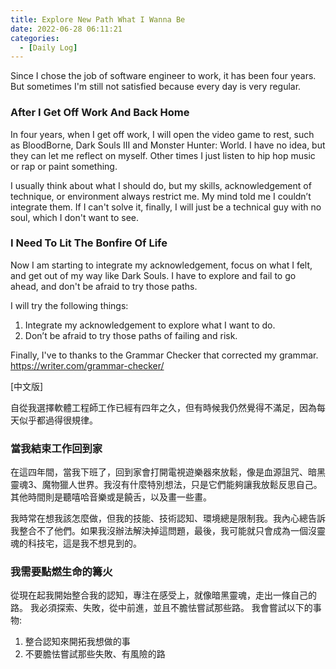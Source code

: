 ```yaml
---
title: Explore New Path What I Wanna Be
date: 2022-06-28 06:11:21
categories:
  - [Daily Log]
---
```


Since I chose the job of software engineer to work, it has been four years. But sometimes I'm still not satisfied because every day is very regular.

### After I Get Off Work And Back Home

In four years, when I get off work, I will open the video game to rest, such as BloodBorne, Dark Souls III and Monster Hunter: World. I have no idea, but they can let me reflect on myself. Other times I just listen to hip hop music or rap or paint something.

I usually think about what I should do, but my skills, acknowledgement of technique, or environment always restrict me. My mind told me I couldn’t integrate them. If I can't solve it, finally, I will just be a technical guy with no soul, which I don't want to see.

### I Need To Lit The Bonfire Of Life

Now I am starting to integrate my acknowledgement, focus on what I felt, and get out of my way like Dark Souls. I have to explore and fail to go ahead, and don't be afraid to try those paths.

I will try the following things:
1. Integrate my acknowledgement to explore what I want to do.
2. Don’t be afraid to try those paths of failing and risk.


Finally, I've to thanks to the Grammar Checker that corrected my grammar. 
https://writer.com/grammar-checker/

[中文版]

自從我選擇軟體工程師工作已經有四年之久，但有時候我仍然覺得不滿足，因為每天似乎都過得很規律。

### 當我結束工作回到家
在這四年間，當我下班了，回到家會打開電視遊樂器來放鬆，像是血源詛咒、暗黑靈魂3、魔物獵人世界。我沒有什麼特別想法，只是它們能夠讓我放鬆反思自己。其他時間則是聽嘻哈音樂或是饒舌，以及畫一些畫。

我時常在想我該怎麼做，但我的技能、技術認知、環境總是限制我。我內心總告訴我整合不了他們。如果我沒辦法解決掉這問題，最後，我可能就只會成為一個沒靈魂的科技宅，這是我不想見到的。

### 我需要點燃生命的篝火

從現在起我開始整合我的認知，專注在感受上，就像暗黑靈魂，走出一條自己的路。
我必須探索、失敗，從中前進，並且不膽怯嘗試那些路。
我會嘗試以下的事物:
1. 整合認知來開拓我想做的事
2. 不要膽怯嘗試那些失敗、有風險的路